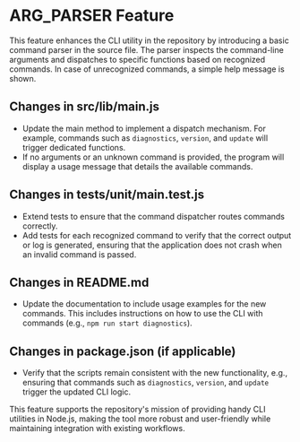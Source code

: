 # ARG_PARSER Feature

This feature enhances the CLI utility in the repository by introducing a basic command parser in the source file. The parser inspects the command-line arguments and dispatches to specific functions based on recognized commands. In case of unrecognized commands, a simple help message is shown.

## Changes in src/lib/main.js

- Update the main method to implement a dispatch mechanism. For example, commands such as `diagnostics`, `version`, and `update` will trigger dedicated functions.
- If no arguments or an unknown command is provided, the program will display a usage message that details the available commands.

## Changes in tests/unit/main.test.js

- Extend tests to ensure that the command dispatcher routes commands correctly.
- Add tests for each recognized command to verify that the correct output or log is generated, ensuring that the application does not crash when an invalid command is passed.

## Changes in README.md

- Update the documentation to include usage examples for the new commands. This includes instructions on how to use the CLI with commands (e.g., `npm run start diagnostics`).

## Changes in package.json (if applicable)

- Verify that the scripts remain consistent with the new functionality, e.g., ensuring that commands such as `diagnostics`, `version`, and `update` trigger the updated CLI logic.

This feature supports the repository's mission of providing handy CLI utilities in Node.js, making the tool more robust and user-friendly while maintaining integration with existing workflows.